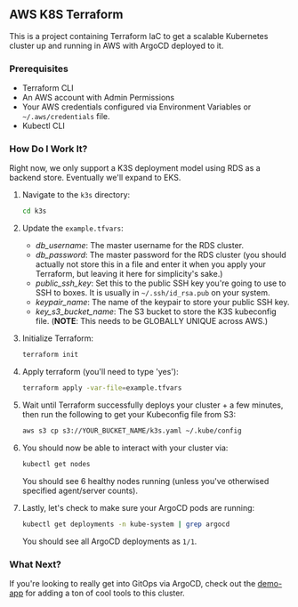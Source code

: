 ## AWS K8S Terraform

This is a project containing Terraform IaC to get a scalable Kubernetes cluster up and running in AWS with ArgoCD deployed to it.

### Prerequisites

* Terraform CLI
* An AWS account with Admin Permissions
* Your AWS credentials configured via Environment Variables or `~/.aws/credentials` file.
* Kubectl CLI

### How Do I Work It?

Right now, we only support a K3S deployment model using RDS as a backend store. Eventually we'll expand to EKS.

1. Navigate to the `k3s` directory: 
    ```bash
    cd k3s
    ```

2. Update the `example.tfvars`:
   * _db_username_: The master username for the RDS cluster.
   * _db_password_: The master password for the RDS cluster (you should actually not store this in a file and enter it when you apply your Terraform, but leaving it here for simplicity's sake.)
   * _public_ssh_key_: Set this to the public SSH key you're going to use to SSH to boxes. It is usually in `~/.ssh/id_rsa.pub` on your system.
   * _keypair_name_: The name of the keypair to store your public SSH key.
   * _key_s3_bucket_name_: The S3 bucket to store the K3S kubeconfig file. (**NOTE**: This needs to be GLOBALLY UNIQUE across AWS.)
   
3. Initialize Terraform:
    ```bash
    terraform init
    ```

4. Apply terraform (you'll need to type 'yes'):
    ```bash
    terraform apply -var-file=example.tfvars
    ```
    
5. Wait until Terraform successfully deploys your cluster + a few minutes, then run the following to get your Kubeconfig file from S3:
    ```bash
    aws s3 cp s3://YOUR_BUCKET_NAME/k3s.yaml ~/.kube/config
    ```

6. You should now be able to interact with your cluster via:
    ```bash
    kubectl get nodes
    ```
    You should see 6 healthy nodes running (unless you've otherwised specified agent/server counts).

7. Lastly, let's check to make sure your ArgoCD pods are running:
    ```bash
    kubectl get deployments -n kube-system | grep argocd
    ```
    You should see all ArgoCD deployments as `1/1`.
    

### What Next?

If you're looking to really get into GitOps via ArgoCD, check out the [demo-app](https://github.com/alterus-io/k8s-tools-app) for adding a ton of cool tools to this cluster.
